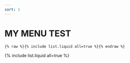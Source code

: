 ```yaml
---
sort: 1
---
```


# MY MENU TEST

```
{% raw %}{% include list.liquid all=true %}{% endraw %}
```

{% include list.liquid all=true %}
